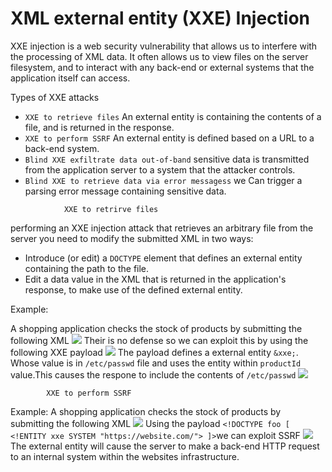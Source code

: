 # XML external entity (XXE) Injection
XXE injection is a web security vulnerability that allows us to interfere with the processing of XML data. It often allows us to view files on the server filesystem, and to interact with any back-end or external systems that the application itself can access.

Types of XXE attacks
- `XXE to retrieve files` An external entity is containing the contents of a file, and is returned in the response.
- `XXE to perform SSRF` An external entity is defined based on a URL to a back-end system.
- `Blind XXE exfiltrate data out-of-band` sensitive data is transmitted from the application server to a system that the attacker controls.
- `Blind XXE to retrieve data via error messagess` we Can trigger a parsing error message containing sensitive data.

<!-- -->

				XXE to retrirve files
performing an XXE injection attack that retrieves an arbitrary file from the server you need to modify the submitted XML in two ways:

- Introduce (or edit) a `DOCTYPE` element that defines an external entity containing the path to the file.
- Edit a data value in the XML that is returned in the application's response, to make use of the defined external entity.

<!-- -->
Example:

A shopping application checks the stock of products by submitting the following XML
![](XXE1.png)
Their is no defense so we can exploit this by using the following XXE payload
![](XXE2.png)
The payload defines a external entity `&xxe;`. Whose value is in `/etc/passwd` file and uses the entity within `productId` value.This causes the respone to include the contents of `/etc/passwd`
![](XXE3.png)

			XXE to perform SSRF

Example:
A shopping application checks the stock of products by submitting the following XML
![](XXE1.png)
Using the payload `<!DOCTYPE foo [ <!ENTITY xxe SYSTEM "https://website.com/"> ]>`we can exploit SSRF
![](XXE4.png)
The external entity will cause the server to make a back-end HTTP request to an internal system within the websites infrastructure.